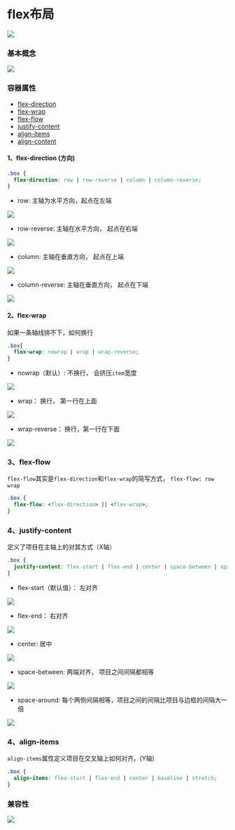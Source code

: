 # flex布局

![](/assets/5a7d00514af1e464221c677c15e8e990.png)

### 基本概念

![](/assets/3791e575c48b3698be6a94ae1dbff79d.png)

### 容器属性

* [flex-direction](#flex-direction)
* [flex-wrap](#flex-wrap)
* [flex-flow](#flex-flow)
* [justify-content](#justify-content)
* [align-items](#align-items)
* [align-content](#align-content)

<a name="flex-direction"></a>
#### 1、flex-direction (方向)

```css
.box {
  flex-direction: row | row-reverse | column | column-reverse;
}
```
* row: 主轴为水平方向，起点在左端

![](/assets/企业微信截图_15324859183170.png)

* row-reverse:  主轴在水平方向， 起点在右端

![](/assets/企业微信截图_15324859699106.png)

* column: 主轴在垂直方向， 起点在上端

![](/assets/企业微信截图_15324860154034.png)

* column-reverse: 主轴在垂直方向， 起点在下端

![](/assets/企业微信截图_15324860251421.png)

<a name="flex-wrap"></a>
#### 2、flex-wrap

如果一条轴线排不下，如何换行

```css
.box{
  flex-wrap: nowrap | wrap | wrap-reverse;
}
```

* nowrap（默认）: 不换行， 会挤压`item`宽度

![](/assets/企业微信截图_1532486704653.png)

* wrap： 换行， 第一行在上面

![](/assets/企业微信截图_15324867271595.png)

* wrap-reverse： 换行，第一行在下面

![](/assets/企业微信截图_15324868257680.png)

<a name="flex-flow"></a>
### 3、flex-flow
`flex-flow`其实是`flex-direction`和`flex-wrap`的简写方式， `flex-flow: row wrap`

```css
.box {
  flex-flow: <flex-direction> || <flex-wrap>;
}
```

<a name="justify-content"></a>
### 4、justify-content
定义了项目在主轴上的对其方式（X轴）

```css
.box {
  justify-content: flex-start | flex-end | center | space-between | space-around;
}
```

* flex-start（默认值）： 左对齐

![](/assets/企业微信截图_15324875459222.png)

* flex-end： 右对齐

![](/assets/企业微信截图_15324875564780.png)

* center: 居中

![](/assets/企业微信截图_15324875689034.png)

* space-between: 两端对齐， 项目之间间隔都相等

![](/assets/企业微信截图_15324875894963.png)

* space-around: 每个两侧间隔相等，项目之间的间隔比项目与边框的间隔大一倍

![](/assets/企业微信截图_15324875992670.png)

<a name="align-items"></a>
### 4、align-items

`align-items`属性定义项目在交叉轴上如何对齐。(Y轴)

```css
.box {
  align-items: flex-start | flex-end | center | baseline | stretch;
}
```


### 兼容性

![](/assets/8712d713c7d0b884a5cb9770efc422b4.jpg)


